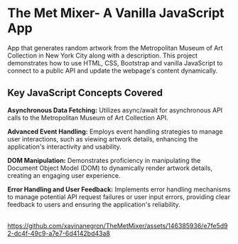 # The Met Mixer- A Vanilla JavaScript App

App that generates random artwork from the Metropolitan Museum of Art Collection in New York City along with a description. This project demonstrates how to use HTML, CSS, Bootstrap and vanilla JavaScript to connect to a public API and update the webpage's content dynamically.

## Key JavaScript Concepts Covered

**Asynchronous Data Fetching:** Utilizes async/await for asynchronous API calls to the Metropolitan Museum of Art Collection API. <br>

**Advanced Event Handling:** Employs event handling strategies to manage user interactions, such as viewing artwork details, enhancing the application's interactivity and usability. <br>

**DOM Manipulation:** Demonstrates proficiency in manipulating the Document Object Model (DOM) to dynamically render artwork details, creating an engaging user experience. <br>

**Error Handling and User Feedback:** Implements error handling mechanisms to manage potential API request failures or user input errors, providing clear feedback to users and ensuring the application's reliability. <br>
<br>


https://github.com/xavinanegron/TheMetMixer/assets/146385936/e7fe5d92-dc4f-49c9-a7e7-6d4142bd43a8


